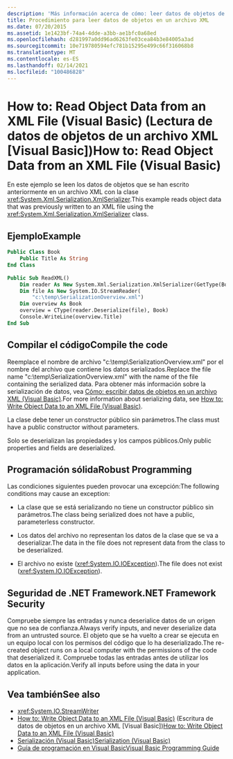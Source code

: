```yaml
---
description: 'Más información acerca de cómo: leer datos de objetos de un archivo XML (Visual Basic)'
title: Procedimiento para leer datos de objetos en un archivo XML
ms.date: 07/20/2015
ms.assetid: 1e1423bf-74a4-4dde-a3bb-ae1bfc0a68ed
ms.openlocfilehash: d281997a0dd96ad6263fe03cea84b3e84005a3ad
ms.sourcegitcommit: 10e719780594efc781b15295e499c66f316068b8
ms.translationtype: MT
ms.contentlocale: es-ES
ms.lasthandoff: 02/14/2021
ms.locfileid: "100486828"
---
```

# <a name="how-to-read-object-data-from-an-xml-file-visual-basic"></a><span data-ttu-id="5d821-103">How to: Read Object Data from an XML File (Visual Basic) (Lectura de datos de objetos de un archivo XML [Visual Basic])</span><span class="sxs-lookup"><span data-stu-id="5d821-103">How to: Read Object Data from an XML File (Visual Basic)</span></span>

<span data-ttu-id="5d821-104">En este ejemplo se leen los datos de objetos que se han escrito anteriormente en un archivo XML con la clase <xref:System.Xml.Serialization.XmlSerializer>.</span><span class="sxs-lookup"><span data-stu-id="5d821-104">This example reads object data that was previously written to an XML file using the <xref:System.Xml.Serialization.XmlSerializer> class.</span></span>  
  
## <a name="example"></a><span data-ttu-id="5d821-105">Ejemplo</span><span class="sxs-lookup"><span data-stu-id="5d821-105">Example</span></span>  
  
```vb  
Public Class Book  
    Public Title As String  
End Class  
  
Public Sub ReadXML()  
    Dim reader As New System.Xml.Serialization.XmlSerializer(GetType(Book))  
    Dim file As New System.IO.StreamReader(  
        "c:\temp\SerializationOverview.xml")  
    Dim overview As Book  
    overview = CType(reader.Deserialize(file), Book)  
    Console.WriteLine(overview.Title)  
End Sub  
```  
  
## <a name="compile-the-code"></a><span data-ttu-id="5d821-106">Compilar el código</span><span class="sxs-lookup"><span data-stu-id="5d821-106">Compile the code</span></span>  

 <span data-ttu-id="5d821-107">Reemplace el nombre de archivo "c:\temp\SerializationOverview.xml" por el nombre del archivo que contiene los datos serializados.</span><span class="sxs-lookup"><span data-stu-id="5d821-107">Replace the file name "c:\temp\SerializationOverview.xml" with the name of the file containing the serialized data.</span></span> <span data-ttu-id="5d821-108">Para obtener más información sobre la serialización de datos, vea [Cómo: escribir datos de objetos en un archivo XML (Visual Basic)](how-to-write-object-data-to-an-xml-file.md).</span><span class="sxs-lookup"><span data-stu-id="5d821-108">For more information about serializing data, see [How to: Write Object Data to an XML File (Visual Basic)](how-to-write-object-data-to-an-xml-file.md).</span></span>  
  
 <span data-ttu-id="5d821-109">La clase debe tener un constructor público sin parámetros.</span><span class="sxs-lookup"><span data-stu-id="5d821-109">The class must have a public constructor without parameters.</span></span>  
  
 <span data-ttu-id="5d821-110">Solo se deserializan las propiedades y los campos públicos.</span><span class="sxs-lookup"><span data-stu-id="5d821-110">Only public properties and fields are deserialized.</span></span>  
  
## <a name="robust-programming"></a><span data-ttu-id="5d821-111">Programación sólida</span><span class="sxs-lookup"><span data-stu-id="5d821-111">Robust Programming</span></span>  

 <span data-ttu-id="5d821-112">Las condiciones siguientes pueden provocar una excepción:</span><span class="sxs-lookup"><span data-stu-id="5d821-112">The following conditions may cause an exception:</span></span>  
  
- <span data-ttu-id="5d821-113">La clase que se está serializando no tiene un constructor público sin parámetros.</span><span class="sxs-lookup"><span data-stu-id="5d821-113">The class being serialized does not have a public, parameterless constructor.</span></span>  
  
- <span data-ttu-id="5d821-114">Los datos del archivo no representan los datos de la clase que se va a deserializar.</span><span class="sxs-lookup"><span data-stu-id="5d821-114">The data in the file does not represent data from the class to be deserialized.</span></span>  
  
- <span data-ttu-id="5d821-115">El archivo no existe (<xref:System.IO.IOException>).</span><span class="sxs-lookup"><span data-stu-id="5d821-115">The file does not exist (<xref:System.IO.IOException>).</span></span>  
  
## <a name="net-framework-security"></a><span data-ttu-id="5d821-116">Seguridad de .NET Framework</span><span class="sxs-lookup"><span data-stu-id="5d821-116">.NET Framework Security</span></span>  

 <span data-ttu-id="5d821-117">Compruebe siempre las entradas y nunca deserialice datos de un origen que no sea de confianza.</span><span class="sxs-lookup"><span data-stu-id="5d821-117">Always verify inputs, and never deserialize data from an untrusted source.</span></span> <span data-ttu-id="5d821-118">El objeto que se ha vuelto a crear se ejecuta en un equipo local con los permisos del código que lo ha deserializado.</span><span class="sxs-lookup"><span data-stu-id="5d821-118">The re-created object runs on a local computer with the permissions of the code that deserialized it.</span></span> <span data-ttu-id="5d821-119">Compruebe todas las entradas antes de utilizar los datos en la aplicación.</span><span class="sxs-lookup"><span data-stu-id="5d821-119">Verify all inputs before using the data in your application.</span></span>  
  
## <a name="see-also"></a><span data-ttu-id="5d821-120">Vea también</span><span class="sxs-lookup"><span data-stu-id="5d821-120">See also</span></span>

- <xref:System.IO.StreamWriter>
- <span data-ttu-id="5d821-121">[How to: Write Object Data to an XML File (Visual Basic)](how-to-write-object-data-to-an-xml-file.md) (Escritura de datos de objetos en un archivo XML [Visual Basic])</span><span class="sxs-lookup"><span data-stu-id="5d821-121">[How to: Write Object Data to an XML File (Visual Basic)](how-to-write-object-data-to-an-xml-file.md)</span></span>
- [<span data-ttu-id="5d821-122">Serialización (Visual Basic)</span><span class="sxs-lookup"><span data-stu-id="5d821-122">Serialization (Visual Basic)</span></span>](index.md)
- [<span data-ttu-id="5d821-123">Guía de programación en Visual Basic</span><span class="sxs-lookup"><span data-stu-id="5d821-123">Visual Basic Programming Guide</span></span>](../../index.md)

